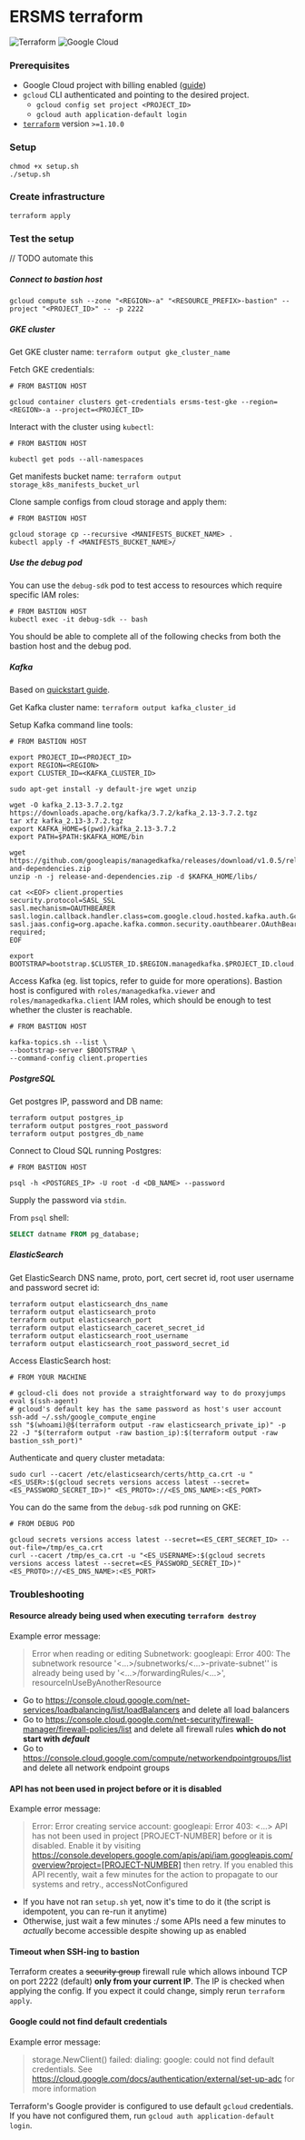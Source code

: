 # ERSMS terraform

![Terraform](https://img.shields.io/badge/terraform-%235835CC.svg?style=for-the-badge&logo=terraform&logoColor=white) ![Google Cloud](https://img.shields.io/badge/GoogleCloud-%234285F4.svg?style=for-the-badge&logo=google-cloud&logoColor=white)

### Prerequisites

- Google Cloud project with billing enabled ([guide](https://developers.google.com/workspace/guides/create-project))
- `gcloud` CLI authenticated and pointing to the desired project.
  - `gcloud config set project <PROJECT_ID>`
  - `gcloud auth application-default login`
- [`terraform`](https://developer.hashicorp.com/terraform/install?product_intent=terraform) version `>=1.10.0`

### Setup

```shell
chmod +x setup.sh
./setup.sh
```

### Create infrastructure

```shell
terraform apply
```

### Test the setup

// TODO automate this

##### Connect to bastion host

```shell
gcloud compute ssh --zone "<REGION>-a" "<RESOURCE_PREFIX>-bastion" --project "<PROJECT_ID>" -- -p 2222
```

##### GKE cluster

Get GKE cluster name: `terraform output gke_cluster_name`

Fetch GKE credentials:

```shell
# FROM BASTION HOST

gcloud container clusters get-credentials ersms-test-gke --region=<REGION>-a --project=<PROJECT_ID>
```

Interact with the cluster using `kubectl`:

```shell
# FROM BASTION HOST

kubectl get pods --all-namespaces
```

Get manifests bucket name: `terraform output storage_k8s_manifests_bucket_url`

Clone sample configs from cloud storage and apply them:

```shell
# FROM BASTION HOST

gcloud storage cp --recursive <MANIFESTS_BUCKET_NAME> .
kubectl apply -f <MANIFESTS_BUCKET_NAME>/
```

##### Use the debug pod

You can use the `debug-sdk` pod to test access to resources which require specific IAM roles:

```shell
# FROM BASTION HOST
kubectl exec -it debug-sdk -- bash
```

You should be able to complete all of the following checks from both the bastion host and the debug pod.

##### Kafka

Based on [quickstart guide](https://cloud.google.com/managed-service-for-apache-kafka/docs/quickstart).

Get Kafka cluster name: `terraform output kafka_cluster_id`

Setup Kafka command line tools:

```shell
# FROM BASTION HOST

export PROJECT_ID=<PROJECT_ID>
export REGION=<REGION>
export CLUSTER_ID=<KAFKA_CLUSTER_ID>

sudo apt-get install -y default-jre wget unzip

wget -O kafka_2.13-3.7.2.tgz  https://downloads.apache.org/kafka/3.7.2/kafka_2.13-3.7.2.tgz
tar xfz kafka_2.13-3.7.2.tgz
export KAFKA_HOME=$(pwd)/kafka_2.13-3.7.2
export PATH=$PATH:$KAFKA_HOME/bin

wget https://github.com/googleapis/managedkafka/releases/download/v1.0.5/release-and-dependencies.zip
unzip -n -j release-and-dependencies.zip -d $KAFKA_HOME/libs/

cat <<EOF> client.properties
security.protocol=SASL_SSL
sasl.mechanism=OAUTHBEARER
sasl.login.callback.handler.class=com.google.cloud.hosted.kafka.auth.GcpLoginCallbackHandler
sasl.jaas.config=org.apache.kafka.common.security.oauthbearer.OAuthBearerLoginModule required;
EOF

export BOOTSTRAP=bootstrap.$CLUSTER_ID.$REGION.managedkafka.$PROJECT_ID.cloud.goog:9092
```

Access Kafka (eg. list topics, refer to guide for more operations). Bastion host is configured with `roles/managedkafka.viewer` and `roles/managedkafka.client` IAM roles, which should be enough to test whether the cluster is reachable.

```shell
# FROM BASTION HOST

kafka-topics.sh --list \
--bootstrap-server $BOOTSTRAP \
--command-config client.properties
```

##### PostgreSQL

Get postgres IP, password and DB name:

```shell
terraform output postgres_ip
terraform output postgres_root_password
terraform output postgres_db_name
```

Connect to Cloud SQL running Postgres:

```shell
# FROM BASTION HOST

psql -h <POSTGRES_IP> -U root -d <DB_NAME> --password
```

Supply the password via `stdin`.

From `psql` shell:

```sql
SELECT datname FROM pg_database;
```

##### ElasticSearch

Get ElasticSearch DNS name, proto, port, cert secret id, root user username and password secret id:

```shell
terraform output elasticsearch_dns_name
terraform output elasticsearch_proto
terraform output elasticsearch_port
terraform output elasticsearch_caceret_secret_id
terraform output elasticsearch_root_username
terraform output elasticsearch_root_password_secret_id
```

Access ElasticSearch host:

```shell
# FROM YOUR MACHINE

# gcloud-cli does not provide a straightforward way to do proxyjumps
eval $(ssh-agent)
# gcloud's default key has the same password as host's user account
ssh-add ~/.ssh/google_compute_engine
ssh "$(whoami)@$(terraform output -raw elasticsearch_private_ip)" -p 22 -J "$(terraform output -raw bastion_ip):$(terraform output -raw bastion_ssh_port)"
```

Authenticate and query cluster metadata:

```shell
sudo curl --cacert /etc/elasticsearch/certs/http_ca.crt -u "<ES_USER>:$(gcloud secrets versions access latest --secret=<ES_PASSWORD_SECRET_ID>)" <ES_PROTO>://<ES_DNS_NAME>:<ES_PORT>
```

You can do the same from the `debug-sdk` pod running on GKE:

```shell
# FROM DEBUG POD

gcloud secrets versions access latest --secret=<ES_CERT_SECRET_ID> --out-file=/tmp/es_ca.crt
curl --cacert /tmp/es_ca.crt -u "<ES_USERNAME>:$(gcloud secrets versions access latest --secret=<ES_PASSWORD_SECRET_ID>)" <ES_PROTO>://<ES_DNS_NAME>:<ES_PORT>
```

### Troubleshooting

#### Resource already being used when executing `terraform destroy`

Example error message:

> Error when reading or editing Subnetwork: googleapi: Error 400: The subnetwork resource '<...>/subnetworks/<...>-private-subnet'' is already being used by '<...>/forwardingRules/<...>', resourceInUseByAnotherResource

- Go to https://console.cloud.google.com/net-services/loadbalancing/list/loadBalancers and delete all load balancers
- Go to https://console.cloud.google.com/net-security/firewall-manager/firewall-policies/list and delete all firewall rules **which do not start with _default_**
- Go to https://console.cloud.google.com/compute/networkendpointgroups/list and delete all network endpoint groups

#### API has not been used in project before or it is disabled

Example error message:

> Error: Error creating service account: googleapi: Error 403: <...> API has not been used in project [PROJECT-NUMBER] before or it is disabled. Enable it by visiting https://console.developers.google.com/apis/api/iam.googleapis.com/overview?project=[PROJECT-NUMBER] then retry. If you enabled this API recently, wait a few minutes for the action to propagate to our systems and retry., accessNotConfigured

- If you have not ran `setup.sh` yet, now it's time to do it (the script is idempotent, you can re-run it anytime)
- Otherwise, just wait a few minutes :/ some APIs need a few minutes to *actually* become accessible despite showing up as enabled

#### Timeout when SSH-ing to bastion

Terraform creates a ~~security group~~ firewall rule which allows inbound TCP on port 2222 (default) **only from your current IP**. The IP is checked when applying the config. If you expect it could change, simply rerun `terraform apply`.

#### Google could not find default credentials

Example error message:

> storage.NewClient() failed: dialing: google: could not find default credentials. See https://cloud.google.com/docs/authentication/external/set-up-adc for more information

Terraform's Google provider is configured to use default `gcloud` credentials. If you have not configured them, run `gcloud auth application-default login`.
